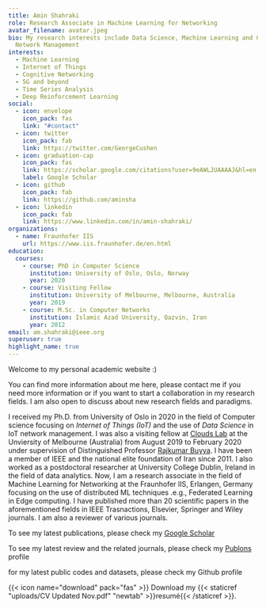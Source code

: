 ```yaml
---
title: Amin Shahraki
role: Research Associate in Machine Learning for Networking
avatar_filename: avatar.jpeg
bio: My research interests include Data Science, Machine Learning and Cognitive
  Network Management
interests:
  - Machine Learning
  - Internet of Things
  - Cognitive Networking
  - 5G and beyond
  - Time Series Analysis
  - Deep Reinforcement Learning
social:
  - icon: envelope
    icon_pack: fas
    link: "#contact"
  - icon: twitter
    icon_pack: fab
    link: https://twitter.com/GeorgeCushen
  - icon: graduation-cap
    icon_pack: fas
    link: https://scholar.google.com/citations?user=9eAWLJUAAAAJ&hl=en
    label: Google Scholar
  - icon: github
    icon_pack: fab
    link: https://github.com/aminsha
  - icon: linkedin
    icon_pack: fab
    link: https://www.linkedin.com/in/amin-shahraki/
organizations:
  - name: Fraunhofer IIS
    url: https://www.iis.fraunhofer.de/en.html
education:
  courses:
    - course: PhD in Computer Science
      institution: University of Oslo, Oslo, Norway
      year: 2020
    - course: Visiting Fellow
      institution: University of Melbourne, Melbourne, Australia
      year: 2019
    - course: M.Sc. in Computer Networks
      institution: Islamic Azad University, Qazvin, Iran
      year: 2012
email: am.shahraki@ieee.org
superuser: true
highlight_name: true
---
```

Welcome to my personal academic website :)

You can find more information about me here, please contact me if you need more information or if you want to start a collaboration in my research fields. I am also open to discuss about new research fields and  paradigms.

I received my Ph.D. from University of Oslo in 2020 in the field of Computer science focusing on *Internet of Things (IoT)* and the use of *Data Science* in IoT network management. I was also a visiting fellow at [Clouds Lab](http://www.cloudbus.org/) at the Unviersity of Melbourne (Australia) from August 2019 to February 2020 under supervision of Distinguished Professor [Rajkumar Buyya](www.buyya.com). I have been a member of IEEE and the national elite foundation of Iran since 2011. I also worked as a postdoctoral researcher at University College Dublin, Ireland in the field of data analytics. Now, I am a research associate in the field of Machine Learning for Networking at the Fraunhofer IIS, Erlangen, Germany focusing on the use of distributed ML techniques .e.g., Federated Learning in Edge computing. I have published more than 20 scientific papers in the aforementioned fields in IEEE Trasnactions, Elsevier, Springer and Wiley journals. I am also a reviewer of various journals.

To see my latest publications, please check my [Google Scholar](https://scholar.google.com/citations?user=9eAWLJUAAAAJ&hl=en)[ ](https://scholar.google.com/citations?user=9eAWLJUAAAAJ&hl=en)

To see my latest review and the related journals, please check my [Publons](https://publons.com/researcher/3898979/amin-shahraki/) profile

for my latest public codes and datasets, please check my Github profile

{{< icon name="download" pack="fas" >}} Download my {{< staticref "uploads/CV Updated Nov.pdf" "newtab" >}}resumé{{< /staticref >}}.